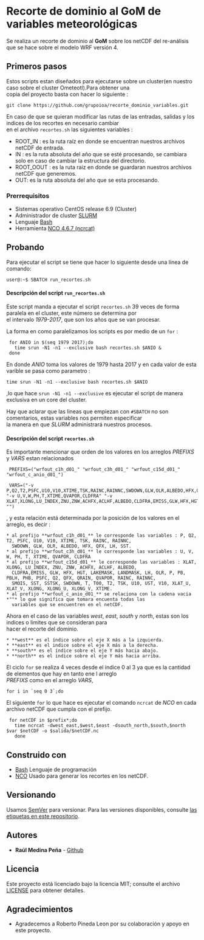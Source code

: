 # Recorte de dominio al GoM de variables meteorológicas
Se realiza un recorte de dominio al **GoM** sobre los netCDF del re-análisis que se hace sobre el modelo WRF versión 4.  

## Primeros pasos
Estos scripts estan diseñados para ejecutarse sobre un cluster(en nuestro caso sobre el cluster Ometeotl).Para obtener una  
copia del proyecto basta con hacer lo siguiente : 
   
   `git clone https://github.com/grupoioa/recorte_dominio_variables.git`  

En caso de que se quieran modificar las rutas de las entradas, salidas y los indices de los recortes en necesario cambiar  
en el archivo `recortes.sh` las siguientes variables :    

   * ROOT_IN : es la ruta raíz en donde se encuentran nuestros archivos netCDF de entrada.  
   * IN : es la ruta absoluta del año que se esté procesando, se cambiara solo en caso de cambiar la estructura del directorio.  
   * ROOT_OOUT : es la ruta raiz en donde se guardaran nuestros archivos netCDF que generemos.     
   * OUT: es la ruta absoluta del año que se esta procesando.
   
### Prerrequisitos
   * Sistemas operativo CentOS release 6.9 (Cluster)
   * Administrador de cluster [SLURM][1]
   * Lenguaje [Bash][2]
   * Herramienta [NCO 4.6.7 (ncrcat)][3]

## Probando
Para ejecutar el script se tiene que hacer lo siguiente desde una línea de comando:  

   `user@:~$ SBATCH run_recortes.sh`  

 #### Descripción del script `` run_recortes.sh ``
 Este script manda a ejecutar el script `recortes.sh` 39 veces de forma paralela en el cluster, este número se determina por  
 el intervalo *1979-2017*, que son los años que se van procesar. 

 La forma en como paralelizamos los scripts es por medio de un `for` :  
 
 ``` 
  for ANIO in $(seq 1979 2017);do
    time srun -N1 -n1 --exclusive bash recortes.sh $ANIO &
  done
 ```  

 En donde *ANIO* toma los valores de 1979 hasta 2017 y en cada valor de esta varible se pasa como parametro :  

 ``time srun -N1 -n1 --exclusive bash recortes.sh $ANIO``  

 ,lo que hace `srun -N1 -n1 --exclusive` es ejecutar el script de manera exclusiva en un core del cluster.
 
 Hay que aclarar que las lineas que empiezan con `#SBATCH` no son comentarios, estas variables nos permiten especificar  
 la manera en que *SLURM* administrará nuestros procesos. 
 
 #### Descripción del script ``recortes.sh``
 Es importante mencionar que orden de los valores en los arreglos *PREFIXS* y *VARS* estan relacionados  
 
 ```
  PREFIXS=("wrfout_c1h_d01_" "wrfout_c3h_d01_" "wrfout_c15d_d01_" "wrfout_c_anio_d01_")  
    
  VARS=("-v P,Q2,T2,PSFC,U10,V10,XTIME,TSK,RAINC,RAINNC,SWDOWN,GLW,OLR,ALBEDO,HFX,QFX,LH,SST" "-v U,V,W,PH,T,XTIME,QVAPOR,CLDFRA" "-v XLAT,XLONG,LU_INDEX,ZNU,ZNW,ACHFX,ACLHF,ALBEDO,CLDFRA,EMISS,GLW,HFX,HGT,LAKEMASK,LANDMASK,LH,OLR,P,PB,PBLH,PHB,PSFC,Q2,QFX,QRAIN,QVAPOR,RAINC,RAINNC,SMOIS,SST,SSTSK,SWDOWN,T,T00,T2,TSK,U10,UST,V10,XLAT_U,XLAT_V,XLONG,XLONG_U,XLONG_V,XTIME" "")  
 ```
 , y esta relación está determinada por la posición de los valores en el arreglo, es decir :
    
    * al prefijo **wrfout_c1h_d01_** le corresponde las variables : P, Q2, T2, PSFC, U10, V10, XTIME, TSK, RAINC, RAINNC,  
      SWDOWN, GLW, OLR, ALBEDO, HFX, QFX, LH, SST.  
    * al prefijo **wrfout_c3h_d01_** le corresponde las variables : U, V, W, PH, T, XTIME, QVAPOR, CLDFRA  
    * al prefijo **wrfout_c15d_d01_** le corresponde las variables : XLAT, XLONG, LU_INDEX, ZNU, ZNW, ACHFX, ACLHF, ALBEDO,  
      CLDFRA,EMISS, GLW, HFX, HGT, LAKEMASK, LANDMASK, LH, OLR, P, PB, PBLH, PHB, PSFC, Q2, QFX, QRAIN, QVAPOR, RAINC, RAINNC,  
      SMOIS, SST, SSTSK, SWDOWN, T, T00, T2, TSK, U10, UST, V10, XLAT_U, XLAT_V, XLONG, XLONG_U, XLONG_V, XTIME.
    * al prefijo **wrfout_c_anio_d01_** se relaciona con la cadena vacia *""* lo que significa que tomara encuenta todas las  
      variables que se encuentren en el netCDF.

 Ahora en el caso de las variables *west*, *east*, *south* y *north*, estas son los indices o limites que se consideran para  
 hacer el recorte del dominio.  
    
    * **west** es el índice sobre el eje X más a la izquierda.  
    * **east** es el indice sobre el eje X más a la derecha.  
    * **south** es el índice sobre el eje Y más hacia abajo.  
    * **north** es el indice sobre el eje Y más hacia arriba.  

 El ciclo `for` se realiza 4 veces desde el índice 0 al 3 ya que es la cantidad de elementos que hay en tanto ene l arreglo  
 *PREFIXS* como en el arreglo *VARS*,  

 ``for i in `seq 0 3`;do``  

 El siguiente `for` lo que hace es ejecutar el comando `ncrcat` de *NCO* en cada archivo netCDF que cumpla con el prefijo.

 ```
  for netCDF in $prefix*;do  
    time ncrcat -dwest_east,$west,$east -dsouth_north,$south,$north $var $netCDF -o $salida/$netCDF.nc  		
	done
 ```  

## Construido con
* [Bash][2] Lenguaje de programación
* [NCO][3] Usado para generar los recortes en los netCDF.

## Versionando  
Usamos [SemVer][4] para versionar. Para las versiones disponibles, consulte [las etiquetas en este repositorio][5].

## Autores
* **Raúl Medina Peña** - [Github][6]

## Licencia
Este proyecto está licenciado bajo la licencia MIT; consulte el archivo [LICENSE](LICENSE) para obtener detalles.

## Agradecimientos  
* Agradecemos a Roberto Pineda Leon por su colaboración y apoyo en este proyecto.

[1]: https://slurm.schedmd.com/sbatch.html
[2]: https://www.gnu.org/software/bash/
[3]: http://nco.sourceforge.net/
[4]: https://semver.org/lang/es/
[5]: https://github.com/grupoioa/recorte_dominio_variables/tags
[6]: https://github.com/rmedina09
[7]: https://github.com/
